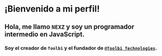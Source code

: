 # ¡Bienvenido a mi perfil!
## Hola, me llamo `NEXZ` y soy un programador intermedio en JavaScript.
### Soy el creador de **`Toolbi`** y el fundador de [**`@Toolbi Technologies`**](https://github.com/ToolbiTechnologies).
